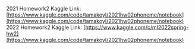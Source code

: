 2021 Homework2 Kaggle Link: [https://www.kaggle.com/code/tamakoyl/2021hw02phoneme/notebook](https://www.kaggle.com/code/tamakoyl/2021hw02phoneme/notebook)
2022 Homework2 Kaggle Link: [https://www.kaggle.com/c/ml2022spring-hw2](https://www.kaggle.com/code/tamakoyl/2021hw02phoneme/notebook)